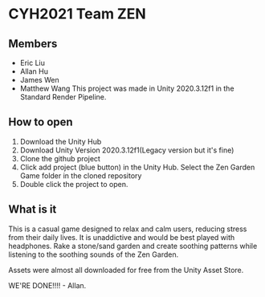# CYH2021 Team ZEN
## Members
- Eric Liu
- Allan Hu
- James Wen
- Matthew Wang
This project was made in Unity 2020.3.12f1 in the Standard Render Pipeline.

## How to open
1. Download the Unity Hub
2. Download Unity Version 2020.3.12f1(Legacy version but it's fine)
3. Clone the github project
4. Click add project (blue button) in the Unity Hub. Select the Zen Garden Game folder in the cloned repository
5. Double click the project to open.

## What is it
This is a casual game designed to relax and calm users, reducing stress from their daily lives. It is unaddictive and would be best played with headphones.
Rake a stone/sand garden and create soothing patterns while listening to the soothing sounds of the Zen Garden.

Assets were almost all downloaded for free from the Unity Asset Store.


WE'RE DONE!!!! - Allan.
